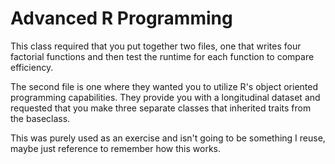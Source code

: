 # Advanced R Programming

This class required that you put together two files, one that writes four factorial functions and then test the runtime for each function to compare efficiency.

The second file is one where they wanted you to utilize R's object oriented programming capabilities. They provide you with a longitudinal dataset and requested that you make three separate classes that inherited traits from the baseclass.

This was purely used as an exercise and isn't going to be something I reuse, maybe just reference to remember how this works.
